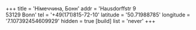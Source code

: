 +++
title = 'Німеччина, Бонн'
addr = 'Hausdorffstr 9<br />53129 Bonn'
tel = '+49(171)815-72-10'
latitude = '50.71988785'
longitude = '7.107392454609929'
hidden = true
[build]
  list = 'never'
+++